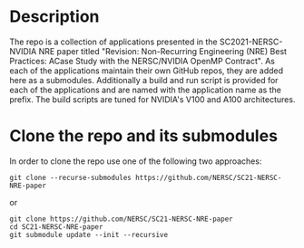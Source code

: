 # Description
The repo is a collection of applications presented in the SC2021-NERSC-NVIDIA NRE paper titled "Revision: Non-Recurring Engineering (NRE) Best Practices: ACase Study with the NERSC/NVIDIA OpenMP Contract".
As each of the applications maintain their own GitHub repos, they are added here as a submodules.
Additionally a build and run script is provided for each of the applications and are named with the application name as the prefix.
The build scripts are tuned for NVIDIA's V100 and A100 architectures.

# Clone the repo and its submodules
In order to clone the repo use one of the following two approaches: 

```console
git clone --recurse-submodules https://github.com/NERSC/SC21-NERSC-NRE-paper
```
or
```console
git clone https://github.com/NERSC/SC21-NERSC-NRE-paper
cd SC21-NERSC-NRE-paper
git submodule update --init --recursive
```
